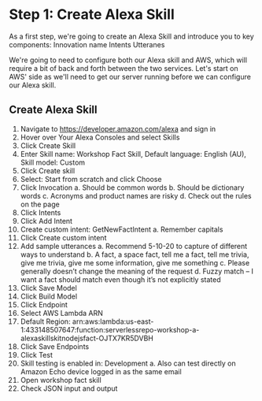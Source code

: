 # Step 1: Create Alexa Skill

As a first step, we're going to create an Alexa Skill and introduce you to key components: 
Innovation name
Intents
Utteranes

We're going to need to configure both our Alexa skill and AWS, which will require a bit of back and forth between the two services. Let's start on AWS' side as we'll need to get our server running before we can configure our Alexa skill.

## Create Alexa Skill
1.	Navigate to https://developer.amazon.com/alexa and sign in
2.	Hover over Your Alexa Consoles and select Skills
3.	Click Create Skill
4.	Enter Skill name: Workshop Fact Skill, Default language: English (AU), Skill model: Custom
5.	Click Create skill
6.	Select: Start from scratch and click Choose
7.	Click Invocation
a.	Should be common words
b.	Should be dictionary words
c.	Acronyms and product names are risky
d.	Check out the rules on the page
8.	Click Intents
9.	Click Add Intent 
10.	Create custom intent: GetNewFactIntent
a.	Remember capitals 
11.	Click Create custom intent
12.	Add sample utterances
a.	Recommend 5-10-20 to capture of different ways to understand
b.	A fact, a space fact, tell me a fact, tell me trivia, give me trivia, give me some information, give me something
c.	Please generally doesn’t change the meaning of the request 
d.	Fuzzy match – I want a fact should match even though it’s not explicitly stated
13.	Click Save Model
14.	Click Build Model
15.	Click Endpoint
16.	Select AWS Lambda ARN
17.	Default Region: arn:aws:lambda:us-east-1:433148507647:function:serverlessrepo-workshop-a-alexaskillskitnodejsfact-OJTX7KR5DVBH
18.	Click Save Endpoints
19.	Click Test
20.	Skill testing is enabled in: Development
a.	Also can test directly on Amazon Echo device logged in as the same email
21.	Open workshop fact skill
22.	Check JSON input and output


